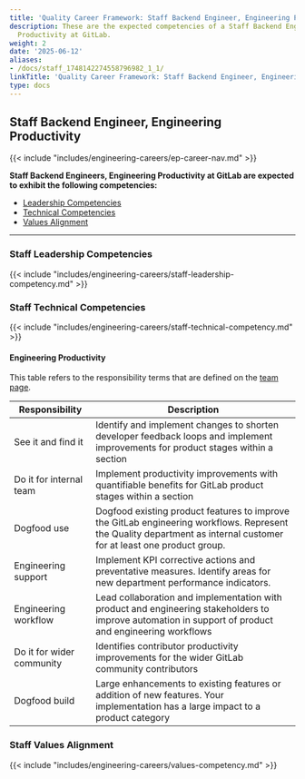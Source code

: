 ```yaml
---
title: 'Quality Career Framework: Staff Backend Engineer, Engineering Productivity'
description: These are the expected competencies of a Staff Backend Engineer, Engineering
  Productivity at GitLab.
weight: 2
date: '2025-06-12'
aliases:
- /docs/staff_1748142274558796982_1_1/
linkTitle: 'Quality Career Framework: Staff Backend Engineer, Engineering Productivity'
type: docs
---
```


## Staff Backend Engineer, Engineering Productivity

{{< include "includes/engineering-careers/ep-career-nav.md" >}}

**Staff Backend Engineers, Engineering Productivity at GitLab are expected to exhibit the following competencies:**

<!-- markdownlint-disable MD051 -->
- [Leadership Competencies](#leadership-competencies)
- [Technical Competencies](#technical-competencies)
- [Values Alignment](#values-alignment)
<!-- markdownlint-enable MD051 -->

---

### Staff Leadership Competencies

{{< include "includes/engineering-careers/staff-leadership-competency.md" >}}

### Staff Technical Competencies

{{< include "includes/engineering-careers/staff-technical-competency.md" >}}

#### Engineering Productivity

This table refers to the responsibility terms that are defined on the [team page](/handbook/engineering/infrastructure/engineering-productivity/#areas-of-responsibility).

| Responsibility | Description |
| --- | --- |
| See it and find it | Identify and implement changes to shorten developer feedback loops and implement improvements for product stages within a section |
| Do it for internal team | Implement productivity improvements with quantifiable benefits for GitLab product stages within a section |
| Dogfood use | Dogfood existing product features to improve the GitLab engineering workflows. Represent the Quality department as internal customer for at least one product group. |
| Engineering support | Implement KPI corrective actions and preventative measures. Identify areas for new department performance indicators. |
| Engineering workflow | Lead collaboration and implementation with product and engineering stakeholders to improve automation in support of product and engineering workflows |
| Do it for wider community | Identifies contributor productivity improvements for the wider GitLab community contributors |
| Dogfood build | Large enhancements to existing features or addition of new features. Your implementation has a large impact to a product category |

### Staff Values Alignment

{{< include "includes/engineering-careers/values-competency.md" >}}
